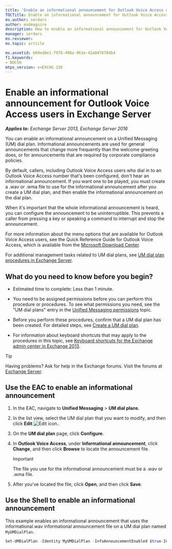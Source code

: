 ```yaml
---
title: 'Enable an informational announcement for Outlook Voice Access users: Exchange 2013 Help'
TOCTitle: Enable an informational announcement for Outlook Voice Access users
ms.author: serdars
author: msdmaguire
description: How to enable an informational announcement for Outlook Voice Access users in Microsoft Exchange Server
manager: serdars
ms.reviewer:
ms.topic: article

ms.assetid: b69ed0e1-f978-498a-963e-42a047678db4
f1.keywords:
- NOCSH
mtps_version: v=EXCHG.150
---
```


# Enable an informational announcement for Outlook Voice Access users in Exchange Server

_**Applies to:** Exchange Server 2013, Exchange Server 2016_

You can enable an informational announcement on a Unified Messaging (UM) dial plan. Informational announcements are used for general announcements that change more frequently than the welcome greeting does, or for announcements that are required by corporate compliance policies.

By default, callers, including Outlook Voice Access users who dial in to an Outlook Voice Access number that's been configured, don't hear an informational announcement. If you want one to be played, you must create a .wav or .wma file to use for the informational announcement after you create a UM dial plan, and then enable the informational announcement on the dial plan.

When it's important that the whole informational announcement is heard, you can configure the announcement to be uninterruptible. This prevents a caller from pressing a key or speaking a command to interrupt and stop the announcement.

For more information about the menu options that are available for Outlook Voice Access users, see the Quick Reference Guide for Outlook Voice Access, which is available from the [Microsoft Download Center](https://www.microsoft.com/download/details.aspx?id=20772).

For additional management tasks related to UM dial plans, see [UM dial plan procedures in Exchange Server](um-dial-plan-procedures-exchange-2013-help.md).

## What do you need to know before you begin?

- Estimated time to complete: Less than 1 minute.

- You need to be assigned permissions before you can perform this procedure or procedures. To see what permissions you need, see the "UM dial plans" entry in the [Unified Messaging permissions](unified-messaging-permissions-exchange-2013-help.md) topic.

- Before you perform these procedures, confirm that a UM dial plan has been created. For detailed steps, see [Create a UM dial plan](create-um-dial-plan-exchange-2013-help.md).

- For information about keyboard shortcuts that may apply to the procedures in this topic, see [Keyboard shortcuts for the Exchange admin center in Exchange 2013](keyboard-shortcuts-in-the-exchange-admin-center-2013-help.md).

> [!TIP]
> Having problems? Ask for help in the Exchange forums. Visit the forums at [Exchange Server](https://social.technet.microsoft.com/forums/office/home?category=exchangeserver).

## Use the EAC to enable an informational announcement

1. In the EAC, navigate to **Unified Messaging** \> **UM dial plans**.

2. In the list view, select the UM dial plan that you want to modify, and then click **Edit** ![Edit icon.](images/ITPro_EAC_EditIcon.gif).

3. On the **UM dial plan** page, click **Configure**.

4. In **Outlook Voice Access**, under **Informational announcement**, click **Change**, and then click **Browse** to locate the announcement file.

    > [!IMPORTANT]
    > The file you use for the informational announcement must be a .wav or .wma file.

5. After you've located the file, click **Open**, and then click **Save**.

## Use the Shell to enable an informational announcement

This example enables an informational announcement that uses the informational.wav informational announcement file on a UM dial plan named `MyUMDialPlan`.

```powershell
Set-UMDialPlan -Identity MyUMDialPlan -InfoAnnouncementEnabled $true-InfoAnnouncementFilename c:\UMGreetings\informational.wav
```
